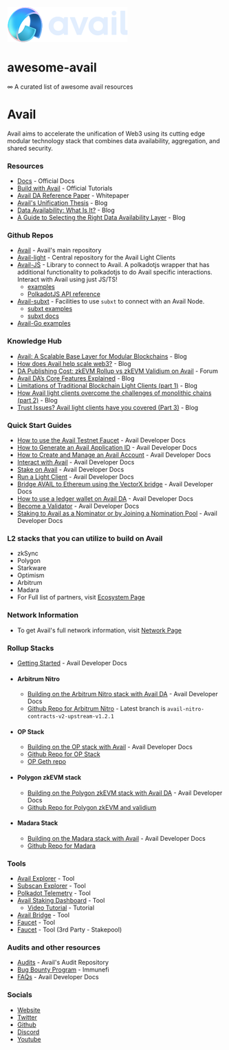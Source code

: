 ![](./avail_logo.svg)

# awesome-avail

∞ A curated list of awesome avail resources

# Avail

Avail aims to accelerate the unification of Web3 using its cutting edge modular technology stack that combines data availability, aggregation, and shared security.

### Resources

- [Docs](https://docs.availproject.org/) - Official Docs
- [Build with Avail](https://docs.availproject.org/docs/build-with-avail/overview) - Official Tutorials
- [Avail DA Reference Paper](https://github.com/availproject/data-availability/blob/master/reference%20document/README.md) - Whitepaper
- [Avail's Unification Thesis](https://blog.availproject.org/the-avail-vision-accelerating-the-unification-of-web3/) - Blog
- [Data Availability: What Is It?](https://blog.availproject.org/data-availability-what-is-it/) - Blog
- [A Guide to Selecting the Right Data Availability Layer](https://blog.availproject.org/a-guide-to-selecting-the-right-data-availability-layer/) - Blog

### Github Repos

- [Avail](https://github.com/availproject/avail) - Avail's main repository
- [Avail-light](https://github.com/availproject/avail-light) - Central repository for the Avail Light Clients
- [Avail-JS](https://github.com/availproject/avail/tree/main/avail-js) - Library to connect to Avail. A polkadotjs wrapper that has additional functionality to polkadotjs to do Avail specific interactions. Interact with Avail using just JS/TS!
  - [examples](https://github.com/availproject/avail/tree/main/avail-js/examples)
  - [PolkadotJS API reference](https://polkadot.js.org/docs/api/start/api.rpc/)
- [Avail-subxt](https://github.com/availproject/avail/tree/main/avail-subxt) - Facilities to use `subxt` to connect with an Avail Node.
  - [subxt examples](https://github.com/availproject/avail/tree/main/e2e/src/tests)
  - [subxt docs](https://docs.substrate.io/reference/command-line-tools/subxt/)
- [Avail-Go examples](https://github.com/availproject/avail/tree/main/e2e/src/tests)

### Knowledge Hub

- [Avail: A Scalable Base Layer for Modular Blockchains](https://blog.availproject.org/avail-a-scalable-base-layer-for-modular-blockchains/) - Blog
- [How does Avail help scale web3?](https://blog.availproject.org/6-ways-avail-scales-web3-foundations-for-mass-adoption/) - Blog
- [DA Publishing Cost: zkEVM Rollup vs zkEVM Validium on Avail](https://forum.availproject.org/t/da-publishing-cost-zkevm-rollup-vs-zkevm-validium-on-avail/439/1) - Forum
- [Avail DA’s Core Features Explained](https://blog.availproject.org/avails-core-features-explained/) - Blog
- [Limitations of Traditional Blockchain Light Clients (part 1)](https://blog.availproject.org/the-evolution-of-light-clients-part-1/) - Blog
- [How Avail light clients overcome the challenges of monolithic chains (part 2)](https://blog.availproject.org/avail-light-clients/) - Blog
- [Trust Issues? Avail light clients have you covered (Part 3)](https://blog.availproject.org/light-clients-part-3/) - Blog

### Quick Start Guides

- [How to use the Avail Testnet Faucet](https://docs.availproject.org/docs/end-user-guide/faucet) - Avail Developer Docs
- [How to Generate an Avail Application ID](https://docs.availproject.org/docs/end-user-guide/app-id) - Avail Developer Docs
- [How to Create and Manage an Avail Account](https://docs.availproject.org/docs/end-user-guide/accounts) - Avail Developer Docs
- [Interact with Avail](https://docs.availproject.org/docs/build-with-avail/interacting-with-Avail) - Avail Developer Docs
- [Stake on Avail](https://docs.availproject.org/docs/stake-on-avail/overview) - Avail Developer Docs
- [Run a Light Client](https://docs.availproject.org/docs/operate-a-node/run-a-light-client/Overview) - Avail Developer Docs
- [Bridge AVAIL to Ethereum using the VectorX bridge](https://docs.availproject.org/docs/end-user-guide/vectorx) - Avail Developer Docs
- [How to use a ledger wallet on Avail DA](https://docs.availproject.org/docs/end-user-guide/ledger-avail) - Avail Developer Docs
- [Become a Validator](https://docs.availproject.org/docs/operate-a-node/become-a-validator) - Avail Developer Docs
- [Staking to Avail as a Nominator or by Joining a Nomination Pool](https://www.notion.so/avail-project/Staking-to-Avail-as-a-Nominator-or-by-Joining-a-Nomination-Pool-3008bd6eaa1343b3834481974c70ed3f) - Avail Developer Docs

### L2 stacks that you can utilize to build on Avail

- zkSync
- Polygon
- Starkware
- Optimism
- Arbitrum
- Madara
- For Full list of partners, visit [Ecosystem Page](https://www.availproject.org/ecosystem)

### Network Information

- To get Avail's full network information, visit [Network Page](https://docs.availproject.org/docs/networks)

### Rollup Stacks

- [Getting Started](https://docs.availproject.org/docs/build-with-avail/overview) - Avail Developer Docs

- #### Arbitrum Nitro
  - [Building on the Arbitrum Nitro stack with Avail DA](https://docs.availproject.org/docs/build-with-avail/Optimium/arbitrum-nitro/overview) - Avail Developer Docs
  - [Github Repo for Arbitrum Nitro](https://github.com/availproject/nitro-contracts) - Latest branch is `avail-nitro-contracts-v2-upstream-v1.2.1`
- #### OP Stack
  - [Building on the OP stack with Avail](https://docs.availproject.org/docs/build-with-avail/Optimium/op-stack/overview) - Avail Developer Docs
  - [Github Repo for OP Stack](https://github.com/availproject/optimism-Alt-DA-Avail)
  - [OP Geth repo](https://github.com/ethereum-optimism/op-geth)
- #### Polygon zkEVM stack
  - [Building on the Polygon zkEVM stack with Avail DA](https://docs.availproject.org/docs/build-with-avail/Validium/zkevm/overview) - Avail Developer Docs
  - [Github Repo for Polygon zkEVM and validium](https://github.com/availproject/validium-contracts)
- #### Madara Stack
  - [Building on the Madara stack with Avail](https://docs.availproject.org/docs/build-with-avail/Validium/madara/overview) - Avail Developer Docs
  - [Github Repo for Madara](https://github.com/madara-alliance/madara)

### Tools

- [Avail Explorer](https://explorer.avail.so/#/explorer) - Tool
- [Subscan Explorer](https://avail.subscan.io/) - Tool
- [Polkadot Telemetry](https://telemetry.avail.so/#list/0xb91746b45e0346cc2f815a520b9c6cb4d5c0902af848db0a80f85932d2e8276a) - Tool
- [Avail Staking Dashboard](https://staking.avail.tools/#/overview) - Tool
  - [Video Tutorial](https://www.youtube.com/watch?v=FSn_VHI_wBE) - Tutorial
- [Avail Bridge](https://bridge.availproject.org/) - Tool
- [Faucet](https://faucet.avail.tools/) - Tool
- [Faucet](https://faucet.stakepool.dev.br/) - Tool (3rd Party - Stakepool)

### Audits and other resources
- [Audits](https://github.com/availproject/audits) - Avail's Audit Repository
- [Bug Bounty Program](https://immunefi.com/bug-bounty/avail/information/) - Immunefi
- [FAQs](https://docs.availproject.org/docs/faqs) - Avail Developer Docs


### Socials

- [Website](https://www.availproject.org/)
- [Twitter](https://twitter.com/availproject)
- [Github](https://github.com/availproject)
- [Discord](https://discord.com/invite/y6fHnxZQX8)
- [Youtube](https://www.youtube.com/@Availproject)
